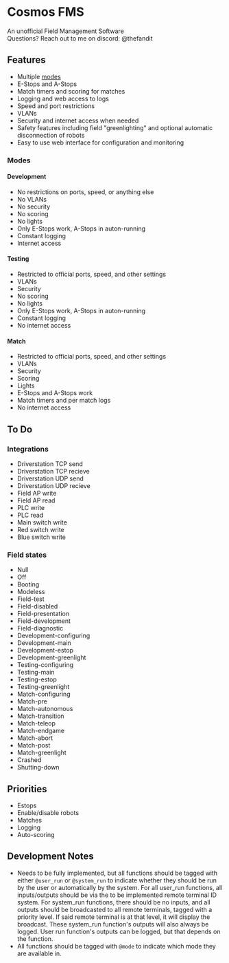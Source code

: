 # Cosmos FMS
An unofficial Field Management Software
<br>
Questions? Reach out to me on discord: @thefandit

## Features
- Multiple [modes](#modes)
- E-Stops and A-Stops
- Match timers and scoring for matches
- Logging and web access to logs
- Speed and port restrictions
- VLANs
- Security and internet access when needed
- Safety features including field "greenlighting" and optional automatic disconnection of robots
- Easy to use web interface for configuration and monitoring

### Modes
#### Development
- No restrictions on ports, speed, or anything else
- No VLANs
- No security
- No scoring
- No lights
- Only E-Stops work, A-Stops in auton-running
- Constant logging
- Internet access
#### Testing
- Restricted to official ports, speed, and other settings
- VLANs
- Security
- No scoring
- No lights
- Only E-Stops work, A-Stops in auton-running
- Constant logging
- No internet access
#### Match
- Restricted to official ports, speed, and other settings
- VLANs
- Security
- Scoring
- Lights
- E-Stops and A-Stops work
- Match timers and per match logs
- No internet access

## To Do
### Integrations
- Driverstation TCP send
- Driverstation TCP recieve
- Driverstation UDP send
- Driverstation UDP recieve
- Field AP write
- Field AP read
- PLC write
- PLC read
- Main switch write
- Red switch write
- Blue switch write
### Field states
- Null
- Off
- Booting
- Modeless
- Field-test
- Field-disabled
- Field-presentation
- Field-development
- Field-diagnostic
- Development-configuring
- Development-main
- Development-estop
- Development-greenlight
- Testing-configuring
- Testing-main
- Testing-estop
- Testing-greenlight
- Match-configuring
- Match-pre
- Match-autonomous
- Match-transition
- Match-teleop
- Match-endgame
- Match-abort
- Match-post
- Match-greenlight
- Crashed
- Shutting-down

## Priorities
- Estops
- Enable/disable robots
- Matches
- Logging
- Auto-scoring

## Development Notes
- Needs to be fully implemented, but all functions should be tagged with either `@user_run` or `@system_run` to indicate whether they should be run by the user or automatically by the system. For all user_run functions, all inputs/outputs should be via the to be implemented remote terminal ID system. For system_run functions, there should be no inputs, and all outputs should be broadcasted to all remote terminals, tagged with a priority level. If said remote terminal is at that level, it will display the broadcast. These system_run function's outputs will also always be logged. User run function's outputs can be logged, but that depends on the function.
- All functions should be tagged with `@mode` to indicate which mode they are available in.